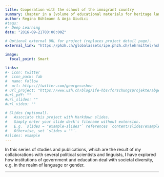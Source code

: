 ```yaml
---
title: Cooperation with the school of the immigrant country
summary: Chapter in a [volume of educational materials for heritage language teachers](https://phzh.ch/de/Dienstleistungen/internationale-bildungsentwicklung/Lehrmittel-und-Handbucher/Materialien-fur-den-herkunftssprachlichen-Unterricht/). Published in several languages, with Regina Bühlmann. 
author: Regina Bühlmann & Anja Giudici
#tags:
#- Deep Learning
date: "2016-09-21T00:00:00Z"

# Optional external URL for project (replaces project detail page).
external_link: "https://phzh.ch/globalassets/ipe.phzh.ch/lehrmittel/hsk-englisch/hsu_handbuch_englisch.pdf"

image:
  focal_point: Smart

links:
#- icon: twitter
#  icon_pack: fab
#  name: Follow
#  url: https://twitter.com/georgecushen
# url_project: "https://www.uzh.ch/blog/ife-hbs/forschungsprojekte/abgeschlossen/schulwissen/"
#url_pdf: ""
#url_slides: ""
#url_video: ""

# Slides (optional).
#   Associate this project with Markdown slides.
#   Simply enter your slide deck's filename without extension.
#   E.g. `slides = "example-slides"` references `content/slides/example-slides.md`.
#   Otherwise, set `slides = ""`.
#slides: example
---
```


In this series of studies and publications, which are the result of my collaborations with several political scientists and linguists, I have explored how institutions of government and education deal with societal diversity, e.g. in the realm of language or gender.

---

